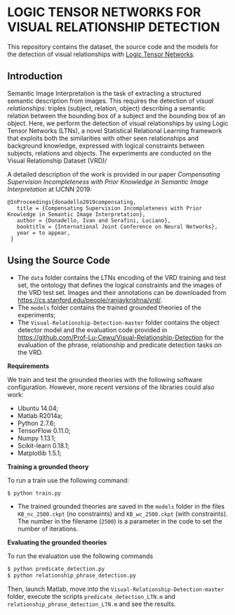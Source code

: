 # LOGIC TENSOR NETWORKS FOR VISUAL RELATIONSHIP DETECTION

This repository contains the dataset, the source code and the models for the detection of visual relationships with [Logic Tensor Networks](https://github.com/logictensornetworks/logictensornetworks).

## Introduction

Semantic Image Interpretation is the task of extracting a structured semantic description from images. This requires the detection of *visual relationships*: triples (subject, relation, object) describing a semantic relation between the bounding box of a subject and the bounding box of an object. Here, we perform the detection of visual relationships by using Logic Tensor Networks (LTNs), a novel Statistical Relational Learning framework that exploits both the similarities with other seen relationships and background knowledge, expressed with logical constraints between subjects, relations and objects. The experiments are conducted on the Visual Relationship Dataset (VRD)/

A detailed description of the work is provided in our paper *Compensating Supervision Incompleteness with Prior Knowledge in Semantic Image Interpretation* at IJCNN 2019:
```
@InProceedings{donadello2019compensating,
   title = {Compensating Supervision Incompleteness with Prior Knowledge in Semantic Image Interpretation},
   author = {Donadello, Ivan and Serafini, Luciano},
   booktitle = {International Joint Conference on Neural Networks},
   year = to appear,
 }
```

## Using the Source Code

- The `data` folder contains the LTNs encoding of the VRD training and test set, the ontology that defines the logical constraints and the images of the VRD test set. Images and their annotations can be downloaded from https://cs.stanford.edu/people/ranjaykrishna/vrd/.
- The `models` folder contains the trained grounded theories of the experiments;
- The `Visual-Relationship-Detection-master` folder contains the object detector model and the evaluation code provided in https://github.com/Prof-Lu-Cewu/Visual-Relationship-Detection for the evaluation of the phrase, relationship and predicate detection tasks on the VRD.

**Requirements**

We train and test the grounded theories with the following software configuration. However, more recent versions of the libraries could also work:

- Ubuntu 14.04;
- Matlab R2014a;
- Python 2.7.6;
- TensorFlow 0.11.0;
- Numpy 1.13.1;
- Scikit-learn 0.18.1;
- Matplotlib 1.5.1;

**Training a grounded theory**

To run a train use the following command:
```sh
$ python train.py
```
- The trained grounded theories are saved in the `models` folder in the files `KB_nc_2500.ckpt` (no constraints) and `KB_wc_2500.ckpt` (with constraints). The number in the filename (`2500`) is a parameter in the code to set the number of iterations.

**Evaluating the grounded theories**

To run the evaluation use the following commands
```sh
$ python predicate_detection.py
$ python relationship_phrase_detection.py
```
Then, launch Matlab, move into the `Visual-Relationship-Detection-master` folder, execute the scripts `predicate_detection_LTN.m` and `relationship_phrase_detection_LTN.m` and see the results.
